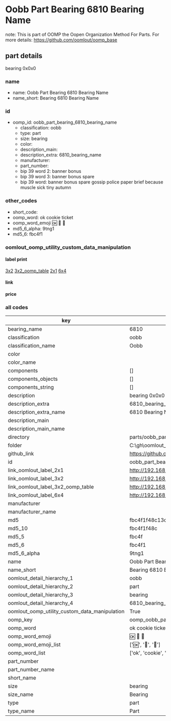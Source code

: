 # Oobb Part Bearing 6810 Bearing Name  

note: This is part of OOMP the Oopen Organization Method For Parts. For more details: https://github.com/oomlout/oomp_base

##  part details
  



bearing 0x0x0



### name
* name: Oobb Part Bearing 6810 Bearing Name
* name_short: Bearing 6810 Bearing Name
### id
* oomp_id: oobb_part_bearing_6810_bearing_name
  * classification: oobb
  * type: part
  * size: bearing
  * color: 
  * description_main: 
  * description_extra: 6810_bearing_name
  * manufacturer: 
  * part_number: 
  * bip 39 word 2: banner bonus
  * bip 39 word 3: banner bonus spare
  * bip 39 word: banner bonus spare gossip police paper brief because muscle sick tiny autumn

### other_codes
* short_code: 
* oomp_word: ok cookie ticket
* oomp_word_emoji :ok: :cookie: :ticket:
* md5_6_alpha: 9tng1
* md5_6: fbc4f1






### oomlout_oomp_utility_custom_data_manipulation
#### label print
[3x2](http://192.168.1.245:1112/?label=oomp%209tng1)
[3x2_oomp_table](http://192.168.1.108:1112/?label=oomp%209tng1)
[2x1](http://192.168.1.242:1112/?label=oomp%209tng1)
[6x4](http://192.168.1.55:1112/?label=oomp%209tng1)    

#### link

                              

#### price







### all codes 
| key | value |  
| --- | --- |  
| bearing_name | 6810 |  
| classification | oobb |  
| classification_name | Oobb |  
| color |  |  
| color_name |  |  
| components | [] |  
| components_objects | [] |  
| components_string | [] |  
| description | bearing 0x0x0 |  
| description_extra | 6810_bearing_name |  
| description_extra_name | 6810 Bearing Name |  
| description_main |  |  
| description_main_name |  |  
| directory | parts/oobb_part_bearing_6810_bearing_name |  
| folder | C:\gh\oomlout_oobb_version_4_generated_parts\parts\oobb_part_bearing_6810_bearing_name |  
| github_link | https://github.com/oomlout/oomlout_oomp_part_src/tree/main/parts/oobb_part_bearing_6810_bearing_name |  
| id | oobb_part_bearing_6810_bearing_name |  
| link_oomlout_label_2x1 | http://192.168.1.242:1112/?label=oomp%209tng1 |  
| link_oomlout_label_3x2 | http://192.168.1.245:1112/?label=oomp%209tng1 |  
| link_oomlout_label_3x2_oomp_table | http://192.168.1.108:1112/?label=oomp%209tng1 |  
| link_oomlout_label_6x4 | http://192.168.1.55:1112/?label=oomp%209tng1 |  
| manufacturer |  |  
| manufacturer_name |  |  
| md5 | fbc4f1f48c13c37e7fd3d64fa0c65892 |  
| md5_10 | fbc4f1f48c |  
| md5_5 | fbc4f |  
| md5_6 | fbc4f1 |  
| md5_6_alpha | 9tng1 |  
| name | Oobb Part Bearing 6810 Bearing Name |  
| name_short | Bearing 6810 Bearing Name |  
| oomlout_detail_hierarchy_1 | oobb |  
| oomlout_detail_hierarchy_2 | part |  
| oomlout_detail_hierarchy_3 | bearing |  
| oomlout_detail_hierarchy_4 | 6810_bearing_name |  
| oomlout_oomp_utility_custom_data_manipulation | True |  
| oomp_key | oomp_oobb_part_bearing_6810_bearing_name |  
| oomp_word | ok cookie ticket |  
| oomp_word_emoji | :ok: :cookie: :ticket: |  
| oomp_word_emoji_list | [':ok:', ':cookie:', ':ticket:'] |  
| oomp_word_list | ['ok', 'cookie', 'ticket'] |  
| part_number |  |  
| part_number_name |  |  
| short_name |  |  
| size | bearing |  
| size_name | Bearing |  
| type | part |  
| type_name | Part |  
